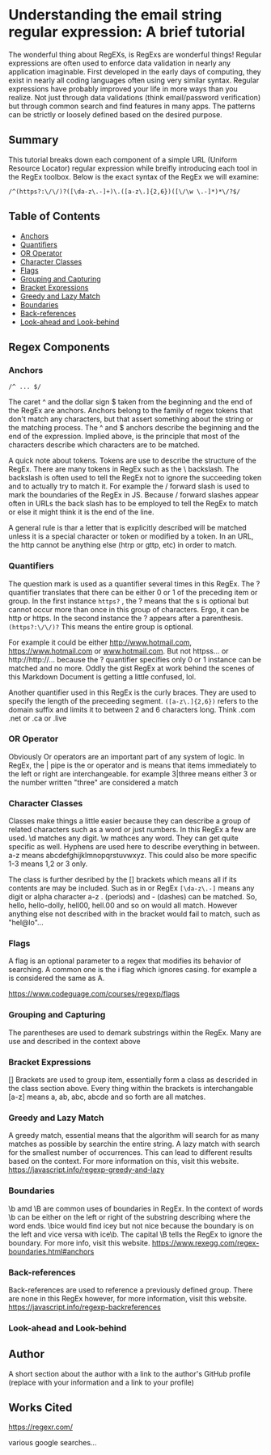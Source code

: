 # Understanding the email string regular expression:  A brief tutorial

The wonderful thing about RegEXs, is RegExs are wonderful things! Regular expressions are often used to enforce data validation in nearly any application imaginable. First developed in the early days of computing, they exist in nearly all coding languages often using very similar syntax. Regular expressions have probably improved your life in more ways than you realize. Not just through data validations (think email/password verification) but through common search and find features in many apps. The patterns can be strictly or loosely defined based on the desired purpose.

## Summary

This tutorial breaks down each component of a simple URL (Uniform Resource Locator) regular expression while breifly introducing each tool in the RegEx toolbox. Below is the exact syntax of the RegEx we will examine:

```
/^(https?:\/\/)?([\da-z\.-]+)\.([a-z\.]{2,6})([\/\w \.-]*)*\/?$/
```

## Table of Contents

- [Anchors](#anchors)
- [Quantifiers](#quantifiers)
- [OR Operator](#or-operator)
- [Character Classes](#character-classes)
- [Flags](#flags)
- [Grouping and Capturing](#grouping-and-capturing)
- [Bracket Expressions](#bracket-expressions)
- [Greedy and Lazy Match](#greedy-and-lazy-match)
- [Boundaries](#boundaries)
- [Back-references](#back-references)
- [Look-ahead and Look-behind](#look-ahead-and-look-behind)

## Regex Components

### Anchors
```
/^ ... $/
```
The caret ^ and the dollar sign $ taken from the beginning and the end of the RegEx are anchors. Anchors belong to the family of regex tokens that don't match any characters, but that assert something about the string or the matching process. The ^ and $ anchors describe the beginning and the end of the expression. Implied above, is the principle that most of the characters describe which characters are to be matched.

A quick note about tokens. Tokens are use to describe the structure of the RegEx. There are many tokens in RegEx such as the \ backslash. The backslash is often used to tell the RegEx not to ignore the succeeding token and to actually try to match it. For example the / forward slash is used to mark the boundaries of the RegEx in JS. Because / forward slashes appear often in URLs the back slash has to be employed to tell the RegEx to match or else it might think it is the end of the line.

A general rule is thar a letter that is explicitly described will be matched unless it is a special character or token or modified by a token. In an URL, the http cannot be anything else (htrp or gttp, etc) in order to match.

### Quantifiers
The question mark is used as a quantifier several times in this RegEx. The ? quantifier translates that there can be either 0 or 1 of the preceding item or group. In the first instance ``` https? ``` , the ? means that the s is optional but cannot occur more than once in this group of characters. Ergo, it can be http or https. In the second instance the ? appears after a parenthesis. ``` (https?:\/\/)? ``` This means the entire group is optional. 

For example it could be either http://www.hotmail.com, https://www.hotmail.com or www.hotmail.com. But not httpss... or http://http://... because the ? quantifier specifies only 0 or 1 instance can be matched and no more. Oddly the gist RegEx at work behind the scenes of this Markdown Document is getting a little confused, lol.

Another quantifier used in this RegEx is the curly braces. They are used to specify the length of the preceeding segment. ``` ([a-z\.]{2,6}) ``` refers to the domain suffix and limits it to between 2 and 6 characters long. Think .com .net or .ca or .live

### OR Operator
Obviously Or operators are an important part of any system of logic. In RegEx, the | pipe is the or operator and is means that items immediately to the left or right are interchangeable. for example 3|three means either 3 or the number written "three" are considered a match 

### Character Classes
Classes make things a little easier because they can describe a group of related characters such as a word or just numbers. In this RegEx a few are used. \d matches any digit. \w mathces any word. They can get quite specific as well. Hyphens are used here to describe everything in between. a-z means abcdefghijklmnopqrstuvwxyz. This could also be more specific 1-3 means 1,2 or 3 only. 

The class is further desribed by the [] brackets which means all if its contents are may be included. Such as in or RegEx ``` [\da-z\.-] ``` means any digit or alpha character a-z . (periods) and - (dashes) can be matched. So, hello, hello-dolly, hell00, hell.00 and so on would all match. However anything else not described with in the bracket would fail to match, such as "hel@lo"...

### Flags

A flag is an optional parameter to a regex that modifies its behavior of searching. A common one is the i flag which ignores casing. for example a is considered the same as A.

https://www.codeguage.com/courses/regexp/flags

### Grouping and Capturing
The parentheses are used to demark substrings within the RegEx. Many are use and described in the context above

### Bracket Expressions
[] Brackets are used to group item, essentially form a class as descrided in the class section above. Every thing within the brackets is interchangable [a-z] means a, ab, abc, abcde and so forth are all matches.
### Greedy and Lazy Match

A greedy match, essential means that the algorithm will search for as many matches as possible by searchin the entire string. A lazy match with search for the smallest number of occurrences. This can lead to different results based on the context. For more information on this, visit this website. https://javascript.info/regexp-greedy-and-lazy

### Boundaries
\b amd \B are common uses of boundaries in RegEx. In the context of words \b can be either on the left or right of the substring describing where the word ends. \bice would find icey but not nice because the boundary is on the left and vice versa with ice\b. The capital \B tells the RegEx to ignore the boundary. For more info, visit this website. https://www.rexegg.com/regex-boundaries.html#anchors  

### Back-references
Back-references are used to reference a previously defined group. There are none in this RegEx however, for more information, visit this website. https://javascript.info/regexp-backreferences 


### Look-ahead and Look-behind

## Author

A short section about the author with a link to the author's GitHub profile (replace with your information and a link to your profile)

## Works Cited

https://regexr.com/

various google searches...
